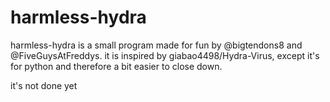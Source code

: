# harmless-hydra

harmless-hydra is a small program made for fun by @bigtendons8 and @FiveGuysAtFreddys. it is inspired by giabao4498/Hydra-Virus, except it's for python and therefore a bit easier to close down.

it's not done yet

